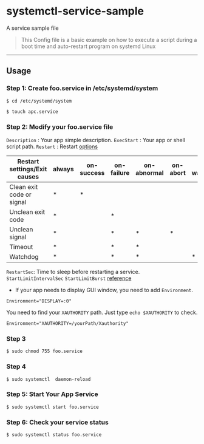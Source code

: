 # systemctl-service-sample
A service sample file

> This Config file is a basic example on how to execute a script during a boot time and auto-restart program on systemd Linux 

---

## Usage


### Step 1: Create foo.service in /etc/systemd/system
```console
$ cd /etc/systemd/system
```
```console
$ touch apc.service
```

### Step 2: Modify your foo.service file
`Description` : Your app simple description.
`ExecStart` : Your app or shell script path.
`Restart` : Restart [options](https://www.freedesktop.org/software/systemd/man/systemd.service.html) 

| Restart settings/Exit causes | always |  on-success | on-failure | on-abnormal | on-abort | on-watchdog |
| -----------------------------| -------| ----------- | ---------- | ----------- | -------- | ----------- |
| Clean exit code or signal    | *      | *           |			   |	         |          |             |
| Unclean exit code            | *      |             | *          |             |          |             |
| Unclean signal               | *      |             | *          | *           | *        |             |
| Timeout                      | *      |             | *          | *           |          |             |
| Watchdog                     | *      |             | *          | *           |          | *           |    


`RestartSec`: Time to sleep before restarting a service.
`StartLimitIntervalSec` `StartLimitBurst` [reference](https://www.freedesktop.org/software/systemd/man/systemd.service.html) 

+ If your app needs to display GUI window, you need to add `Environment`.
```
Environment="DISPLAY=:0"
```

You need to find your `XAUTHORITY` path. Just type `echo $XAUTHORITY` to check.
```
Environment="XAUTHORITY=/yourPath/Xauthority"
```

### Step 3
```console
$ sudo chmod 755 foo.service
```

### Step 4
```console
$ sudo systemctl  daemon-reload
```

### Step 5: Start Your App Service
```console
$ sudo systemctl start foo.service
```

### Step 6: Check your service status
```console
$ sudo systemctl status foo.service
```
